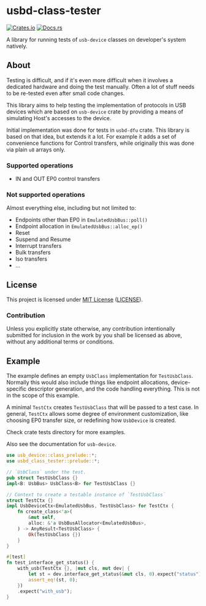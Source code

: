 # usbd-class-tester

[![Crates.io](https://img.shields.io/crates/v/usbd-class-tester.svg)](https://crates.io/crates/usbd-class-tester) [![Docs.rs](https://docs.rs/usbd-class-tester/badge.svg)](https://docs.rs/usbd-class-tester)

A library for running tests of `usb-device` classes on
developer's system natively.

## About

Testing is difficult, and if it's even more difficult
when it involves a dedicated hardware and doing
the test manually. Often a lot of stuff needs to be
re-tested even after small code changes.

This library aims to help testing the implementation of
protocols in USB devices which are based on `usb-device`
crate by providing a means of simulating Host's accesses
to the device.

Initial implementation was done for tests in `usbd-dfu`
crate. This library is based on that idea, but extends
it a lot. For example it adds a set of convenience
functions for Control transfers, while originally this
was done via plain `u8` arrays only.

### Supported operations

* IN and OUT EP0 control transfers

### Not supported operations

Almost everything else, including but not limited to:

* Endpoints other than EP0 in `EmulatedUsbBus::poll()`
* Endpoint allocation in `EmulatedUsbBus::alloc_ep()`
* Reset
* Suspend and Resume
* Interrupt transfers
* Bulk transfers
* Iso transfers
* ...

## License

This project is licensed under [MIT License](https://opensource.org/licenses/MIT)
([LICENSE](https://github.com/vitalyvb/usbd-class-tester/blob/main/LICENSE)).

### Contribution

Unless you explicitly state otherwise, any contribution intentionally
submitted for inclusion in the work by you shall be licensed as above,
without any additional terms or conditions.

## Example

The example defines an empty `UsbClass` implementation for `TestUsbClass`.
Normally this would also include things like endpoint allocations,
device-specific descriptor generation, and the code handling everything.
This is not in the scope of this example.

A minimal `TestCtx` creates `TestUsbClass` that will be passed to
a test case. In general, `TestCtx` allows some degree of environment
customization, like choosing EP0 transfer size, or redefining how
`UsbDevice` is created.

Check crate tests directory for more examples.

Also see the documentation for `usb-device`.

```rust
use usb_device::class_prelude::*;
use usbd_class_tester::prelude::*;

// `UsbClass` under the test.
pub struct TestUsbClass {}
impl<B: UsbBus> UsbClass<B> for TestUsbClass {}

// Context to create a testable instance of `TestUsbClass`
struct TestCtx {}
impl UsbDeviceCtx<EmulatedUsbBus, TestUsbClass> for TestCtx {
    fn create_class<'a>(
        &mut self,
        alloc: &'a UsbBusAllocator<EmulatedUsbBus>,
    ) -> AnyResult<TestUsbClass> {
        Ok(TestUsbClass {})
    }
}

#[test]
fn test_interface_get_status() {
    with_usb(TestCtx {}, |mut cls, mut dev| {
        let st = dev.interface_get_status(&mut cls, 0).expect("status");
        assert_eq!(st, 0);
    })
    .expect("with_usb");
}
```


